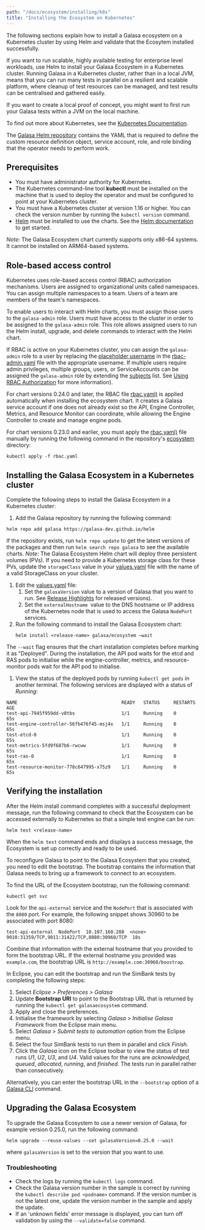```yaml
---
path: "/docs/ecosystem/installing/k8s"
title: "Installing the Ecosystem on Kubernetes"
---
```


The following sections explain how to install a Galasa ecosystem on a Kubernetes cluster by using Helm and validate that the Ecosytem installed successfully.

If you want to run scalable, highly available testing for enterprise level workloads, use Helm to install your Galasa Ecosystem in a Kubernetes cluster. Running Galasa in a Kubernetes cluster, rather than in a local JVM, means that you can run many tests in parallel on a resilient and scalable platform, where cleanup of test resources can be managed, and test results can be centralised and gathered easily.

If you want to create a local proof of concept, you might want to first run your Galasa tests within a JVM on the local machine.

To find out more about Kubernetes, see the <a href=https://kubernetes.io/docs/home/ target="_blank"> Kubernetes Documentation</a>.

The <a href=https://github.com/galasa-dev/helm target="_blank"> Galasa Helm repository</a> contains the YAML that is required to define the custom resource definition object, service account, role, and role binding that the operator needs to perform work.


## Prerequisites

- You must have administrator authority for Kubernetes. 
- The Kubernetes command-line tool **kubectl** must be installed on the machine that is used to deploy the operator and must be configured to point at your Kubernetes cluster. 
- You must have a Kubernetes cluster at version 1.16 or higher. You can check the version number by running the ```kubectl version``` command.  
- <a href=https://helm.sh target="_blank"> Helm</a> must be installed to use the charts. See the <a href=https://helm.sh/docs/ target="_blank"> Helm documentation</a> to get started.

_Note:_ The Galasa Ecosystem chart currently supports only x86-64 systems. It cannot be installed on ARM64-based systems.

## Role-based access control

Kubernetes uses role-based access control (RBAC) authorization mechanisms. Users are assigned to organizational units called namespaces. You can assign multiple namespaces to a team. Users of a team are members of the team's namespaces.

To enable users to interact with Helm charts, you must assign those users to the `galasa-admin` role. Users must have access to the cluster in order to be assigned to the `galasa-admin` role. This role allows assigned users to run the Helm install, upgrade, and delete commands to interact with the Helm chart. 

If RBAC is active on your Kubernetes cluster,  you can assign the `galasa-admin` role to a user by replacing the <a href=https://github.com/galasa-dev/helm/blob/main/charts/ecosystem/rbac-admin.yaml#L39 target="_blank"> placeholder username</a> in the <a href=https://github.com/galasa-dev/helm/blob/main/charts/ecosystem/rbac-admin.yaml target="_blank"> rbac-admin.yaml</a> file with the appropriate username. If multiple users require admin privileges, multiple groups, users, or ServiceAccounts can be assigned the `galasa-admin` role by extending the <a href=https://github.com/galasa-dev/helm/blob/main/charts/ecosystem/rbac-admin.yaml#L36 target="_blank"> subjects</a> list. See <a href=https://kubernetes.io/docs/reference/access-authn-authz/rbac/ target="_blank"> Using RBAC Authorization</a> for more information).

For chart versions 0.24.0 and later, the RBAC file <a href=https://github.com/galasa-dev/helm/blob/main/charts/ecosystem/templates/rbac.yaml target="_blank"> rbac.yaml)</a> is applied automatically when installing the ecosystem chart. It creates a Galasa service account if one does not already exist so the API, Engine Controller, Metrics, and Resource Monitor can coordinate, while allowing the Engine Controller to create and manage engine pods.

For chart versions 0.23.0 and earlier, you must apply the <a href=https://github.com/galasa-dev/helm/blob/main/charts/ecosystem/templates/rbac.yaml target="_blank"> rbac.yaml)</a> file manually by running the following command in the repository's <a href=https://github.com/galasa-dev/helm/tree/main/charts/ecosystem target="_blank"> ecosystem</a> directory:
```
kubectl apply -f rbac.yaml
``` 

## Installing the Galasa Ecosystem in a Kubernetes cluster 

Complete the following steps to install the Galasa Ecosystem in a Kubernetes cluster: 

1.	Add the Galasa repository by running the following command: 
``` 
helm repo add galasa https://galasa-dev.github.io/helm
```
If the repository exists, run ```helm repo update``` to get the latest versions of the packages and then run ```helm search repo galasa``` to see the available charts.
_Note:_ The Galasa Ecosystem Helm chart will deploy three persistent volumes (PVs). If you need to provide a Kubernetes storage class for these PVs, update the `storageClass` value in your <a href=https://github.com/galasa-dev/helm/blob/main/charts/ecosystem/values.yaml target="_blank"> values.yaml</a> file with the name of a valid StorageClass on your cluster.
1.	Edit the <a href=https://github.com/galasa-dev/helm/blob/main/charts/ecosystem/values.yaml target="_blank"> values.yaml</a> file: 
    1.	Set the `galasaVersion` value to a version of Galasa that you want to run. See [Release Highlights](../../highlights) for released versions). 
    1.	Set the `externalHostname `value to the DNS hostname or IP address of the Kubernetes node that is used to access the Galasa `NodePort` services.
1.  Run the following command to install the Galasa Ecosystem chart:
    ```
	helm install <release-name> galasa/ecosystem –wait
    ```
The ```--wait``` flag ensures that the chart installation completes before marking it as "Deployed". During the installation, the API pod waits for the etcd and RAS pods to initialise while the engine-controller, metrics, and resource-monitor pods wait for the API pod to initialise.
1.	View the status of the deployed pods by running `kubectl get pods` in another terminal. The following services are displayed with a status of *Running*:
```
NAME                                      READY   STATUS     RESTARTS      AGE
test-api-7945f959dd-v8tbs                 1/1     Running    0             65s
test-engine-controller-56fb476f45-msj4x   1/1     Running    0             65s
test-etcd-0                               1/1     Running    0             65s
test-metrics-5fd9f687b6-rwcww             1/1     Running    0             65s
test-ras-0                                1/1     Running    0             65s
test-resource-monitor-778c647995-x75z9    1/1     Running    0             65s
```


## Verifying the installation

After the Helm install command completes with a successful deployment message, run the following command to check that the Ecosystem can be accessed externally to Kubernetes so that a simple test engine can be run:
```
helm test <release-name>
```
When the `helm test` command ends and displays a success message, the Ecosystem is set up correctly and ready to be used.

To reconfigure Galasa to point to the Galasa Ecosystem that you created, you need to edit the bootstrap. The bootstrap contains the information that Galasa needs to bring up a framework to connect to an ecosystem.  

To find the URL of the Ecosystem bootstrap, run the following command:
```
kubectl get svc
```
Look for the `api-external` service and the `NodePort` that is associated with the `8080` port. For example, the following snippet shows 30960 to be associated with port 8080:
```
test-api-external  NodePort  10.107.160.208  <none>  9010:31359/TCP,9011:31422/TCP,8080:30960/TCP  18s
```
Combine that information with the external hostname that you provided to form the bootstrap URL. If the external hostname you provided was `example.com`, the bootstrap URL is `http://example.com:30960/boostrap`. 

In Eclipse, you can edit the bootstrap and run the SimBank tests by completing the following steps:

1.  Select *Eclipse > Preferences > Galasa* 
2.  Update **Bootstrap URI** to point to the Bootstrap URL that is returned by running the ```kubectl get galasaecosystem``` command.
3.  Apply and close the preferences.   
4.  Initialise the framework by selecting _Galasa > Initialise Galasa Framework_ from the   Eclipse main menu. 
5.  Select *Galasa > Submit tests to automation* option from the Eclipse menu. 
6.  Select the four SimBank tests to run them in parallel and click *Finish*. 
7.  Click the *Galasa* icon on the Eclipse toolbar to view the status of test runs *U1*, *U2*, *U3*, and *U4*. Valid values for the runs are *acknowledged*, *queued*, *allocated*, *running*, and *finished*. The tests run in parallel rather than consecutively.

Alternatively, you can enter the bootstrap URL in the ```--bootstrap``` option of a [Galasa CLI](../cli-command-reference) command.

## Upgrading the Galasa Ecosystem

To upgrade the Galasa Ecosystem to use a newer version of Galasa, for example version 0.25.0, run the following command:
```
helm upgrade --reuse-values --set galasaVersion=0.25.0 --wait
```
where `galasaVersion` is set to the version that you want to use.

### Troubleshooting

- Check the logs by running the ```kubectl logs``` command. 
- Check the Galasa version number in the sample is correct by running the ```kubectl describe pod <podname>``` command.  If the version number is not the latest one, update the version number in the sample and apply the update.
- If an 'unknown fields' error message is displayed, you can turn off validation by using the  ```--validate=false``` command. 

